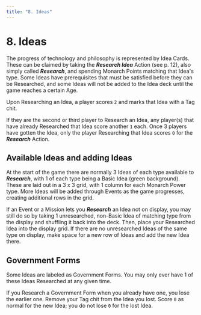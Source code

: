 ```yaml
---
title: "8. Ideas"
---
```


# 8. Ideas

The progress of technology and philosophy is represented by Idea Cards. These can be claimed by taking the ***Research Idea*** Action (see p. 12), also simply called ***Research***, and spending Monarch Points matching that Idea's type. Some Ideas have prerequisites that must be satisfied before they can be Researched, and some Ideas will not be added to the Idea deck until the game reaches a certain Age. 

Upon Researching an Idea, a player scores `2` and marks that Idea with a Tag chit.

If they are the second or third player to Research an Idea, any player(s) that have already Researched that Idea score another `1` each. Once 3 players have gotten the Idea, only the player Researching that Idea scores `0` for the ***Research*** Action.

## Available Ideas and adding Ideas

At the start of the game there are normally 3 Ideas of each type available to ***Research***, with 1 of each type being a Basic Idea (green background). These are laid out in a 3 x 3 grid, with 1 column for each Monarch Power type. More Ideas will be added through Events as the game progresses, creating additional rows in the grid.

If an Event or a Mission lets you ***Research*** an Idea not on display, you may still do so by taking 1 unresearched, non-Basic Idea of matching type from the display and shuffling it back into the deck. Then, place your Researched Idea into the display grid. If there are no unresearched Ideas of the same type on display, make space for a new row of Ideas and add the new Idea there.

## Government Forms

Some Ideas are labeled as Government Forms. You may only ever have 1 of these Ideas Researched at any given time.

If you Research a Government Form when you already have one, you lose the earlier one. Remove your Tag chit from the Idea you lost. Score `0` as normal for the new Idea; you do not lose `0` for the lost Idea.